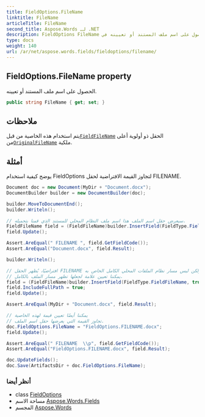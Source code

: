 ```yaml
---
title: FieldOptions.FileName
linktitle: FileName
articleTitle: FileName
second_title: Aspose.Words لـ .NET
description: FieldOptions FileName ملكية. الحصول على اسم ملف المستند أو تعيينه في C#.
type: docs
weight: 140
url: /ar/net/aspose.words.fields/fieldoptions/filename/
---
```

## FieldOptions.FileName property

الحصول على اسم ملف المستند أو تعيينه.

```csharp
public string FileName { get; set; }
```

## ملاحظات

يتم استخدام هذه الخاصية من قبل[`FieldFileName`](../../fieldfilename/) الحقل ذو أولوية أعلى من[`OriginalFileName`](../../../aspose.words/document/originalfilename/) ملكية.

## أمثلة

يوضح كيفية استخدام FieldOptions لتجاوز القيمة الافتراضية لحقل FILENAME.

```csharp
Document doc = new Document(MyDir + "Document.docx");
DocumentBuilder builder = new DocumentBuilder(doc);

builder.MoveToDocumentEnd();
builder.Writeln();

// سيعرض حقل اسم الملف هذا اسم ملف النظام المحلي للمستند الذي قمنا بتحميله.
FieldFileName field = (FieldFileName)builder.InsertField(FieldType.FieldFileName, true);
field.Update();

Assert.AreEqual(" FILENAME ", field.GetFieldCode());
Assert.AreEqual("Document.docx", field.Result);

builder.Writeln();

// افتراضيًا، يُظهر الحقل FILENAME اسم الملف، ولكن ليس مسار نظام الملفات المحلي الكامل الخاص به.
// يمكننا تعيين علامة لجعلها تظهر مسار الملف بالكامل.
field = (FieldFileName)builder.InsertField(FieldType.FieldFileName, true);
field.IncludeFullPath = true;
field.Update();

Assert.AreEqual(MyDir + "Document.docx", field.Result);

// يمكننا أيضًا تعيين قيمة لهذه الخاصية
// تجاوز القيمة التي يعرضها حقل اسم الملف.
doc.FieldOptions.FileName = "FieldOptions.FILENAME.docx";
field.Update();

Assert.AreEqual(" FILENAME  \\p", field.GetFieldCode());
Assert.AreEqual("FieldOptions.FILENAME.docx", field.Result);

doc.UpdateFields();
doc.Save(ArtifactsDir + doc.FieldOptions.FileName);
```

### أنظر أيضا

* class [FieldOptions](../)
* مساحة الاسم [Aspose.Words.Fields](../../../aspose.words.fields/)
* المجسم [Aspose.Words](../../../)
